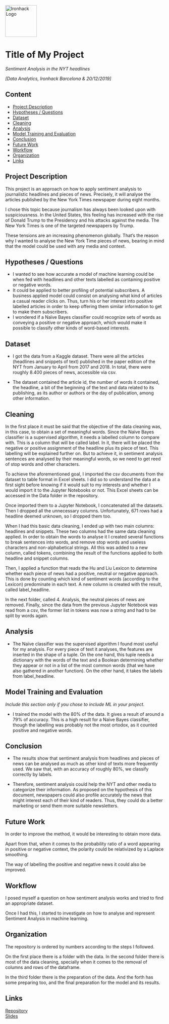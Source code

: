 <img src="https://bit.ly/2VnXWr2" alt="Ironhack Logo" width="100"/>

# Title of My Project
*Sentiment Analysis in the NYT headlines*

*[Data Analytics, Ironhack Barcelona & 20/12/2019]*

## Content
- [Project Description](#project-description)
- [Hypotheses / Questions](#hypotheses-questions)
- [Dataset](#dataset)
- [Cleaning](#cleaning)
- [Analysis](#analysis)
- [Model Training and Evaluation](#model-training-and-evaluation)
- [Conclusion](#conclusion)
- [Future Work](#future-work)
- [Workflow](#workflow)
- [Organization](#organization)
- [Links](#links)

## Project Description
This project is an approach on how to apply sentiment analysis to journalistic headlines and pieces of news. Precisely, it will analyse the articles published by the New York Times newspaper during eight months.

I chose this topic because journalism has always been looked upon with suspiciousness. In the United States, this feeling has increased with the rise of Donald Trump to the Presidency and his attacks against the media. The New York Times is one of the targeted newspapers by Trump. 

These tensions are an increasing phenomenon globally. That’s the reason why I wanted to analyse the New York Time pieces of news, bearing in mind that the model could be used with any media and context.


## Hypotheses / Questions
* I wanted to see how accurate a model of machine learning could be when fed with headlines and other texts labelled as containing positive or negative words.
* It could be applied to better profiling of potential subscribers. A business applied model could consist on analysing what kind of articles a casual reader clicks on. Thus, turn his or her interest into positive labelled articles in order to keep offering them similar information to get to make them subscribers.
* I wondered if a Naïve Bayes classifier could recognize sets of words as conveying a positive or negative approach, which would make it possible to classify other kinds of word-based interests. 

## Dataset
* I got the data from a Kaggle dataset. There were all the articles (headlines and snippets of text) published in the paper edition of the NYT from January to April from 2017 and 2018. In total, there were roughly 8.400 pieces of news, accessible via csv.

* The dataset contained the article id, the number of words it contained, the headline, a bit of the beginning of the text and data related to its publishing, as its author or authors or the day of publication, among other information.

## Cleaning
In the first place it must be said that the objective of the data cleaning was, in this case, to obtain a set of meaningful words. Since the Naïve Bayes classifier is a supervised algorithm, it needs a labelled column to compare with. This is a column that will be called label. In it, there will be placed the negative or positive assignment of the headline plus its piece of text. This labelling will be explained further on. But to achieve it, in sentiment analysis sentences are analysed by their meaningful words, so we need to get reed of stop words and other characters.

To achieve the aforementioned goal, I imported the csv documents from the dataset to table format in Excel sheets. I did so to understand the data at a first sight before knowing if it would suit to my interests and whether I would import it to the Jupyter Notebooks or not. This Excel sheets can be accessed in the Data folder in the repository.

Once imported them to a Jupyter Notebook, I concatenated all the datasets. Then I dropped all the unnecessary columns. Unfortunately, 671 rows had a headline deemed unknown, so I dropped them too.

When I had this basic data cleaning, I ended up with two main columns: headlines and snippets. These two columns had the same data cleaning applied. In order to obtain the words to analyse it I created several functions to break sentences into words, and remove stop words and useless characters and non-alphabetical strings. All this was added to a new column, called tokens, combining the result of the functions applied to both headline and snippet columns.

Then, I applied a function that reads the Hu and Liu Lexicon to determine whether each piece of news had a positive, neutral or negative approach. This is done by counting which kind of sentiment words (according to the Lexicon) predominate in each text. A new column is created with the result, called label_headline.

In the next folder, called 4. Analysis, the neutral pieces of news are removed. Finally, since the data from the previous Jupyter Notebook was read from a csv, the former list in tokens was now a string and had to be split by words again.


## Analysis
* The Naïve classifier was the supervised algorithm I found most useful for my analysis. For every piece of text it analyses, the features are inserted in the shape of a tuple. On the one hand, this tuple needs a dictionary with the words of the text and a Boolean determining whether they appear or not in a list of the most common words (that we have also gathered in another function). On the other hand, it takes the labels from label_headline.

## Model Training and Evaluation
*Include this section only if you chose to include ML in your project.*
* I trained the model with the 80% of the data. It gives a result of around a 79% of accuracy. This is a high result for a Naïve Bayes classifier, though the labelling was probably not the most ortodox, as it counted positive and negative words.

## Conclusion
* The results show that sentiment analysis from headlines and pieces of news can be analysed as much as other kind of texts more frequently used. We saw that, with an accuracy of roughly 80%, we classify correctly by labels.

* Therefore, sentiment analysis could help the NYT and other media to categorize their information. As proposed on the hypothesis of this document, newspapers could also profile accurately the news that might interest each of their kind of readers. Thus, they could do a better marketing or send them more suitable newsletters.


## Future Work
In order to improve the method, it would be interesting to obtain more data. 

Apart from that, when it comes to the probability ratio of a word appearing in positive or negative context, the polarity could be relativized by a Laplace smoothing.

The way of labelling the positive and negative news it could also be improved.

## Workflow
I posed myself a question on how sentiment analysis works and tried to find an appropriate dataset.

Once I had this, I started to investigate on how to analyse and represent Sentiment Analysis in machine learning.

## Organization
The repository is ordered by numbers according to the steps I followed.

On the first place there is a folder with the data. In the second folder there is most of the data cleaning, specially when it comes to the removal of columns and rows of the dataframe.

In the third folder there is the preparation of the data. And the forth has some preparing too, and the final preparation for the model and its results.

## Links



[Repository](https://github.com/JordiJordana/Project-Week-8-Final-Project)  
[Slides](https://docs.google.com/presentation/d/1TMoor4Ucwi7OcfiCGD1hRzdIKhJ_aNMIic2qGmifDSc/edit?usp=sharing)   
